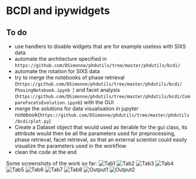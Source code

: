 # BCDI and ipywidgets

## To do
* use handlers to disable widgets that are for example useless with SIXS data
* automate the architecture specified in `https://github.com/DSimonne/phdutils/tree/master/phdutils/bcdi/`
* automate the rotation for SIXS data
* try to merge the notebooks of phase retrieval (`https://github.com/DSimonne/phdutils/tree/master/phdutils/bcdi/
PhasingNotebook.ipynb `) and facet analysis (`https://github.com/DSimonne/phdutils/tree/master/phdutils/bcdi/CompareFacetsEvolution.ipynb`) with the GUI
* merge the solutions for data visualisation in jupyter notebook(`https://github.com/DSimonne/phdutils/tree/master/phdutils/bcdi/plot.py`)
* Create a Dataset object that would used as iterable for the gui class, its attribute would then be all the parameters used for preprocessing, phase retrieval, facet retrieval, so that an external scientist could easily visualize the parameters used in the workflow
* clean the code at the end


Some screenshots of the work so far:
![Tab1](https://user-images.githubusercontent.com/51970962/130641516-ffe670b1-7b72-4b86-bef4-3b8bf4b7a797.png)
![Tab2](https://user-images.githubusercontent.com/51970962/130641522-9801d342-a1cc-4e87-8cb6-76cd78c909d3.png)
![Tab3](https://user-images.githubusercontent.com/51970962/130641578-f2515a53-09ba-47ac-a08e-cf093647d517.png)
![Tab4](https://user-images.githubusercontent.com/51970962/130641621-f6fafbaf-ac05-49e2-b9b5-e3ee2373b9e0.png)
![Tab5](https://user-images.githubusercontent.com/51970962/130641630-80fca919-ebb6-4ece-8638-95bbfd8a3dd3.png)
![Tab6](https://user-images.githubusercontent.com/51970962/130641638-9d59df04-2e60-495a-9de4-fcc0c3dfb9fe.png)
![Tab7](https://user-images.githubusercontent.com/51970962/130641648-48aaf34e-e70f-42f7-8a14-e283c519759e.png)
![Tab8](https://user-images.githubusercontent.com/51970962/130641650-62abc8d6-c45e-46ab-902e-d8a1211774ba.png)
![Output1](https://user-images.githubusercontent.com/51970962/130641658-20c82525-6a87-4414-baba-30defcba4328.png)
![Output2](https://user-images.githubusercontent.com/51970962/130641661-31ab2181-c1d4-4b24-89ed-8e4e2f15c5ca.png)